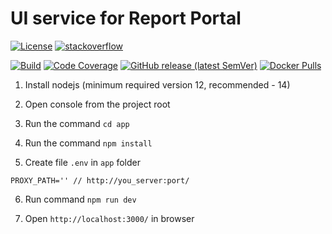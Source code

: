 # UI service for Report Portal 
[![License](https://img.shields.io/badge/License-Apache%202.0-blue.svg)](https://opensource.org/licenses/Apache-2.0)
[![stackoverflow](https://img.shields.io/badge/reportportal-stackoverflow-orange.svg?style=flat)](http://stackoverflow.com/questions/tagged/reportportal)

[![Build](https://github.com/reportportal/service-ui/actions/workflows/build.yml/badge.svg)](https://github.com/reportportal/service-ui/actions/workflows/build.yml)
[![Code Coverage](https://codecov.io/gh/reportportal/service-ui/branch/master/graph/badge.svg)](https://codecov.io/gh/reportportal/service-ui)
[![GitHub release (latest SemVer)](https://img.shields.io/github/v/release/reportportal/service-ui?sort=semver)](https://github.com/reportportal/service-ui/releases/latest)
[![Docker Pulls](https://img.shields.io/docker/pulls/reportportal/service-ui.svg?maxAge=159200)](https://hub.docker.com/r/reportportal/service-ui/)

1. Install nodejs (minimum required version 12, recommended - 14)

2. Open console from the project root

3. Run the command `cd app`

4. Run the command `npm install`

5. Create file `.env` in `app` folder

```
PROXY_PATH='' // http://you_server:port/
```

6. Run command `npm run dev`

7. Open `http://localhost:3000/` in browser

